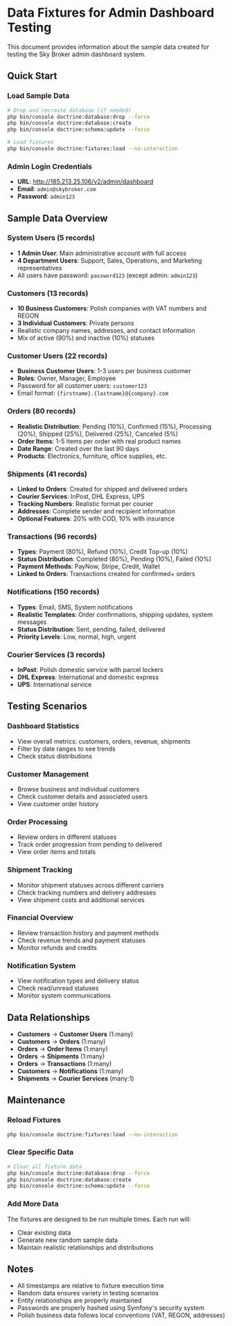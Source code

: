 # Data Fixtures for Admin Dashboard Testing

This document provides information about the sample data created for testing the Sky Broker admin dashboard system.

## Quick Start

### Load Sample Data
```bash
# Drop and recreate database (if needed)
php bin/console doctrine:database:drop --force
php bin/console doctrine:database:create
php bin/console doctrine:schema:update --force

# Load fixtures
php bin/console doctrine:fixtures:load --no-interaction
```

### Admin Login Credentials
- **URL**: http://185.213.25.106/v2/admin/dashboard
- **Email**: `admin@skybroker.com`
- **Password**: `admin123`

## Sample Data Overview

### System Users (5 records)
- **1 Admin User**: Main administrative account with full access
- **4 Department Users**: Support, Sales, Operations, and Marketing representatives
- All users have password: `password123` (except admin: `admin123`)

### Customers (13 records)
- **10 Business Customers**: Polish companies with VAT numbers and REGON
- **3 Individual Customers**: Private persons
- Realistic company names, addresses, and contact information
- Mix of active (90%) and inactive (10%) statuses

### Customer Users (22 records)
- **Business Customer Users**: 1-3 users per business customer
- **Roles**: Owner, Manager, Employee
- Password for all customer users: `customer123`
- Email format: `{firstname}.{lastname}@{company}.com`

### Orders (80 records)
- **Realistic Distribution**: Pending (10%), Confirmed (15%), Processing (20%), Shipped (25%), Delivered (25%), Canceled (5%)
- **Order Items**: 1-5 items per order with real product names
- **Date Range**: Created over the last 90 days
- **Products**: Electronics, furniture, office supplies, etc.

### Shipments (41 records)
- **Linked to Orders**: Created for shipped and delivered orders
- **Courier Services**: InPost, DHL Express, UPS
- **Tracking Numbers**: Realistic format per courier
- **Addresses**: Complete sender and recipient information
- **Optional Features**: 20% with COD, 10% with insurance

### Transactions (96 records)
- **Types**: Payment (80%), Refund (10%), Credit Top-up (10%)
- **Status Distribution**: Completed (80%), Pending (10%), Failed (10%)
- **Payment Methods**: PayNow, Stripe, Credit, Wallet
- **Linked to Orders**: Transactions created for confirmed+ orders

### Notifications (150 records)
- **Types**: Email, SMS, System notifications
- **Realistic Templates**: Order confirmations, shipping updates, system messages
- **Status Distribution**: Sent, pending, failed, delivered
- **Priority Levels**: Low, normal, high, urgent

### Courier Services (3 records)
- **InPost**: Polish domestic service with parcel lockers
- **DHL Express**: International and domestic express
- **UPS**: International service

## Testing Scenarios

### Dashboard Statistics
- View overall metrics: customers, orders, revenue, shipments
- Filter by date ranges to see trends
- Check status distributions

### Customer Management
- Browse business and individual customers
- Check customer details and associated users
- View customer order history

### Order Processing
- Review orders in different statuses
- Track order progression from pending to delivered
- View order items and totals

### Shipment Tracking
- Monitor shipment statuses across different carriers
- Check tracking numbers and delivery addresses
- View shipment costs and additional services

### Financial Overview
- Review transaction history and payment methods
- Check revenue trends and payment statuses
- Monitor refunds and credits

### Notification System
- View notification types and delivery status
- Check read/unread statuses
- Monitor system communications

## Data Relationships

- **Customers** → **Customer Users** (1:many)
- **Customers** → **Orders** (1:many)
- **Orders** → **Order Items** (1:many)
- **Orders** → **Shipments** (1:many)
- **Orders** → **Transactions** (1:many)
- **Customers** → **Notifications** (1:many)
- **Shipments** → **Courier Services** (many:1)

## Maintenance

### Reload Fixtures
```bash
php bin/console doctrine:fixtures:load --no-interaction
```

### Clear Specific Data
```bash
# Clear all fixture data
php bin/console doctrine:database:drop --force
php bin/console doctrine:database:create
php bin/console doctrine:schema:update --force
```

### Add More Data
The fixtures are designed to be run multiple times. Each run will:
- Clear existing data
- Generate new random sample data
- Maintain realistic relationships and distributions

## Notes

- All timestamps are relative to fixture execution time
- Random data ensures variety in testing scenarios
- Entity relationships are properly maintained
- Passwords are properly hashed using Symfony's security system
- Polish business data follows local conventions (VAT, REGON, addresses)
